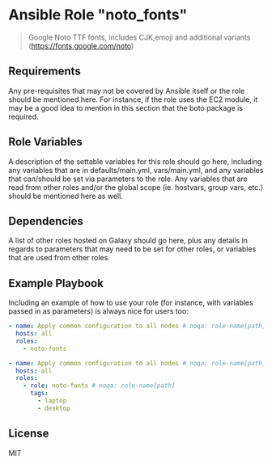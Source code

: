 # Ansible Role "noto_fonts"

> Google Noto TTF fonts, includes CJK,emoji and additional variants (https://fonts.google.com/noto)

## Requirements

Any pre-requisites that may not be covered by Ansible itself or the role should be mentioned here. For instance, if the
role uses the EC2 module, it may be a good idea to mention in this section that the boto package is required.

## Role Variables

A description of the settable variables for this role should go here, including any variables that are in
defaults/main.yml, vars/main.yml, and any variables that can/should be set via parameters to the role. Any variables
that are read from other roles and/or the global scope (ie. hostvars, group vars, etc.) should be mentioned here as
well.

## Dependencies

A list of other roles hosted on Galaxy should go here, plus any details in regards to parameters that may need to be set
for other roles, or variables that are used from other roles.

## Example Playbook

Including an example of how to use your role (for instance, with variables passed in as parameters) is always nice for
users too:

```yaml
- name: Apply common configuration to all nodes # noqa: role-name[path]
  hosts: all
  roles:
    - noto-fonts
```

```yaml
- name: Apply common configuration to all nodes # noqa: role-name[path]
  hosts: all
  roles:
    - role: noto-fonts # noqa: role-name[path]
      tags:
        - laptop
        - desktop
```

## License

MIT
